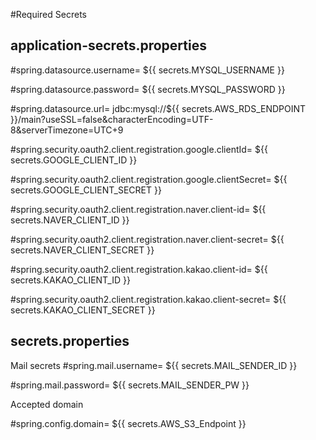 #Required Secrets

## application-secrets.properties

#spring.datasource.username= ${{ secrets.MYSQL_USERNAME }}

#spring.datasource.password= ${{ secrets.MYSQL_PASSWORD }}

#spring.datasource.url= jdbc:mysql://${{ secrets.AWS_RDS_ENDPOINT }}/main?useSSL=false\&characterEncoding=UTF-8\&serverTimezone=UTC+9

#spring.security.oauth2.client.registration.google.clientId= ${{ secrets.GOOGLE_CLIENT_ID }}

#spring.security.oauth2.client.registration.google.clientSecret= ${{ secrets.GOOGLE_CLIENT_SECRET }}

#spring.security.oauth2.client.registration.naver.client-id= ${{ secrets.NAVER_CLIENT_ID }}

#spring.security.oauth2.client.registration.naver.client-secret= ${{ secrets.NAVER_CLIENT_SECRET }}

#spring.security.oauth2.client.registration.kakao.client-id= ${{ secrets.KAKAO_CLIENT_ID }}

#spring.security.oauth2.client.registration.kakao.client-secret= ${{ secrets.KAKAO_CLIENT_SECRET }}

## secrets.properties

 Mail secrets
#spring.mail.username= ${{ secrets.MAIL_SENDER_ID }}

#spring.mail.password= ${{ secrets.MAIL_SENDER_PW }}

 Accepted domain
 
#spring.config.domain= ${{ secrets.AWS_S3_Endpoint }}
